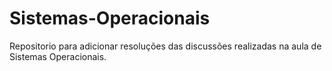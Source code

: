 # Sistemas-Operacionais
Repositorio para adicionar resoluções das discussões realizadas na aula de Sistemas Operacionais.

